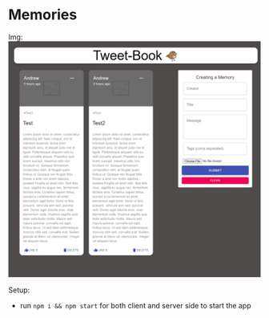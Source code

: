# Memories

Img:
![](images/tweetbook.PNG)

Setup:

- run `npm i && npm start` for both client and server side to start the app
